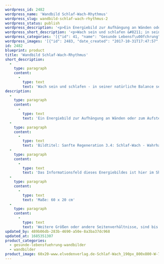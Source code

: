 ```yaml
---
wordpress_id: 2482
wordpress_name: 'Wandbild Schlaf-Wach-Rhythmus'
wordpress_slug: wandbild-schlaf-wach-rhythmus-2
wordpress_status: publish
wordpress_description: '<p>Ein Energiebild zur Aufhängung an Wänden oder zum Aufstellen im Raum mit einem aktivierbaren Informationsfeld zu: Regeneration - Balance, Hingabe, Geduld, Hiersein: In den hektischeren Zeiten des Alltags geht so manch einem das Gefühl verloren, wann und wie lang Phasen der Regeneration sein sollten. Dieses Energiebild stellt ein Energiefeld mit Impulsen bereit, um wieder in seiner natürlichen Balance zu sein.</p><p>Bildtitel: Sanfte Regeneration 3.4: Schlaf-Wach - Wahrhaftiges Schlafen bzw. Wachen. Reihe: Sanfte Regeneration</p><p>Das Informationsfeld dieses Energiebildes ist hier im Shop auch erhältlich als <a href="https://my.feenbaum.de/produkt/foto-energiekarte-schlaf-wach/">Fotokarte</a>, <a href="https://my.feenbaum.de/produkt/energiespray-schlaf-wach-rhythmus-swr-30-ml/">Energiespray</a> und <a href="https://my.feenbaum.de/produkt/energiekissen-schlaf-wach-rhythmus/">Energiekissen</a></p><p>Maße: 60 x 20 cm</p><p>Weitere Größen oder andere Seitenverhältnisse, sind bis 200 cm individuell für Sie innerhalb weniger Tage herstellbar. Bitte kontaktieren Sie uns hierfür unter <a href="mailto:info@elvedenverlag.de">info@elvedenverlag.de</a>.</p><p><a href="https://my.feenbaum.de/anwendung-energie-wandbilder/">Anwendungshinweise</a>      <a href="https://my.feenbaum.de/produktinformation-wandbilder/">Produktinformationen</a></p>'
wordpress_short_description: '<p>Wach sein und schlafen &#8211; in seiner natürliche Balance sein<br /><em>Hinweis: Das Wasserzeichen „Elveden Verlag Energiebild“ wird nicht mit gedruckt</em></p>'
wordpress_categories: '[{"id": 41, "name": "Gesunde Lebensf\u00fchrung", "slug": "gesunde-lebensfuehrung-wandbilder"}, {"id": 24, "name": "Wandbilder", "slug": "wandbilder"}]'
wordpress_images: '[{"id": 2483, "date_created": "2017-10-31T17:47:57", "date_created_gmt": "2017-10-31T15:47:57", "date_modified": "2017-10-31T17:47:57", "date_modified_gmt": "2017-10-31T15:47:57", "src": "https://my.feenbaum.de/wp-content/uploads/2017/10/60x20-www.elvedenverlag.de-Schlaf-Wach_190px_800x800-W-72dp.jpg", "name": "60&#215;20 www.elvedenverlag.de Schlaf-Wach_190px_800x800-W-72dp", "alt": ""}]'
id: 2482
blueprint: product
title: 'Wandbild Schlaf-Wach-Rhythmus'
short_description:
  -
    type: paragraph
    content:
      -
        type: text
        text: 'Wach sein und schlafen - in seiner natürliche Balance sein'
description:
  -
    type: paragraph
    content:
      -
        type: text
        text: 'Ein Energiebild zur Aufhängung an Wänden oder zum Aufstellen im Raum mit einem aktivierbaren Informationsfeld zu: Regeneration - Balance, Hingabe, Geduld, Hiersein: In den hektischeren Zeiten des Alltags geht so manch einem das Gefühl verloren, wann und wie lang Phasen der Regeneration sein sollten. Dieses Energiebild stellt ein Energiefeld mit Impulsen bereit, um wieder in seiner natürlichen Balance zu sein.'
  -
    type: paragraph
    content:
      -
        type: text
        text: 'Bildtitel: Sanfte Regeneration 3.4: Schlaf-Wach - Wahrhaftiges Schlafen bzw. Wachen. Reihe: Sanfte Regeneration'
  -
    type: paragraph
    content:
      -
        type: text
        text: 'Das Informationsfeld dieses Energiebildes ist hier im Shop auch erhältlich als Fotokarte, Energiespray und Energiekissen'
  -
    type: paragraph
    content:
      -
        type: text
        text: 'Maße: 60 x 20 cm'
  -
    type: paragraph
    content:
      -
        type: text
        text: 'Weitere Größen oder andere Seitenverhältnisse, sind bis 200 cm individuell für Sie innerhalb weniger Tage herstellbar. Bitte kontaktieren Sie uns hierfür unter info@elvedenverlag.de.'
updated_by: 489b06db-283b-4690-a50e-8a3ba37dc968
updated_at: 1685351307
product_categories:
  - gesunde-lebensfuehrung-wandbilder
  - wandbilder
product_image: 60x20-www.elvedenverlag.de-Schlaf-Wach_190px_800x800-W-72dp.jpg
---
```


